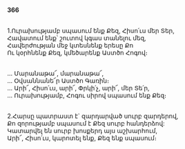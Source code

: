 **366**

\
1.Ուրախությամբ սպասում ենք Քեզ, Հիսո՛ւս մեր Տեր,\
Հավատում ենք՝ շուտով կգաս տանելու մեզ,\
Հավերժության մեջ կտեսնենք երեսը Քո\
Ու կօրհնենք Քեզ, կմեծարենք Աստծո Հոգով։

\
 ... Մարանաթա՜, մարանաթա՜,\
 ... Օվսաննանե՜ր Աստծո Գառին։\
 ... Արի՜, Հիսո՛ւս, արի՜, Փրկի՛չ, արի՜, մեր Տե՛ր,\
 ... Ուրախությամբ, Հոգու սիրով սպասում ենք Քեզ։

\
2.Հարսը պատրաստ է` զարդարված սուրբ զարդերով,\
Քո զորությամբ սպասում է Քեզ սուրբ հանդերձով:\
Կատարվել են սուրբ խոսքերդ այս աշխարհում,\
Արի՜, Հիսո՛ւս, կարոտել ենք, Քեզ ենք սպասում։
